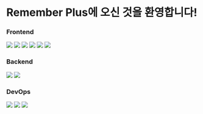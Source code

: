 # Remember Plus에 오신 것을 환영합니다!

<div>
<h3>Frontend</h3>
<img src="https://img.shields.io/badge/React-61DAFB?style=flat-square&logo=react&logoColor=white"/>
<img src="https://img.shields.io/badge/Vite-646CFF?style=flat-square&logo=vite&logoColor=white"/>
<img src="https://img.shields.io/badge/TypeScript-3178C6?style=flat-square&logo=TypeScript&logoColor=white"/>
<img src="https://img.shields.io/badge/HTML5-E34F26?style=flat-square&logo=HTML5&logoColor=white"/>
<img src="https://img.shields.io/badge/D3.js-F9A03C?style=flat-square&logo=D3.js&logoColor=white"/>
<img src="https://img.shields.io/badge/Three.js-000000?style=flat-square&logo=Three.js&logoColor=white"/>
</div>
<div>
<h3>Backend</h3>
<img src="https://img.shields.io/badge/Django-092E20?style=flat-square&logo=Django&logoColor=white"/>
<img src="https://img.shields.io/badge/Neo4j-4581C3?style=flat-square&logo=Neo4j&logoColor=white"/>
</div>
<h3>DevOps</h3>
<img src="https://img.shields.io/badge/NGINX-092E20?style=flat-square&logo=NGINX&logoColor=white"/>
<img src="https://img.shields.io/badge/Docker-009639?style=flat-square&logo=Docker&logoColor=white"/>
<img src="https://img.shields.io/badge/Amazon EC2-FF9900?style=flat-square&logo=Amazon EC2&logoColor=white"/>
</div>

